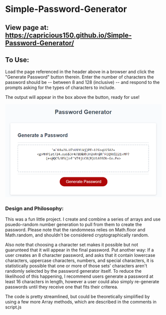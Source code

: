 # Simple-Password-Generator

## View page at: https://capricious150.github.io/Simple-Password-Generator/

## To Use:
Load the page referenced in the header above in a browser and click the "Generate Password" button therein.
Enter the number of characters the password should be -- between 8 and 128 (inclusive) -- and respond to the prompts asking for the types of characters to include.

The output will appear in the box above the button, ready for use!

![Preview Image](/assets/images/PagePreview.PNG)

### Design and Philosophy:
This was a fun little project. I create and combine a series of arrays and use psuedo-random number generation to pull from them to create the password. Please note that the randomness relies on Math.floor and Math.random, and shouldn't be considered cryptographically random. 

Also note that choosing a character set makes it possible but not guarunteed that it will appear in the final password. Put another way: If a user creates an 8 character password, and asks that it contain lowercase characters, uppercase characters, numbers, and special characters, it is statistically possible that one or more of those sets' characters aren't randomly selected by the password generator itself. To reduce the likelihood of this happening, I recommend users generate a password at least 16 characters in length, however a user could also simply re-generate passwords until they receive one that fits their criterea.

The code is pretty streamlined, but could be theoretically simplified by using a few more Array methods, which are described in the comments in script.js